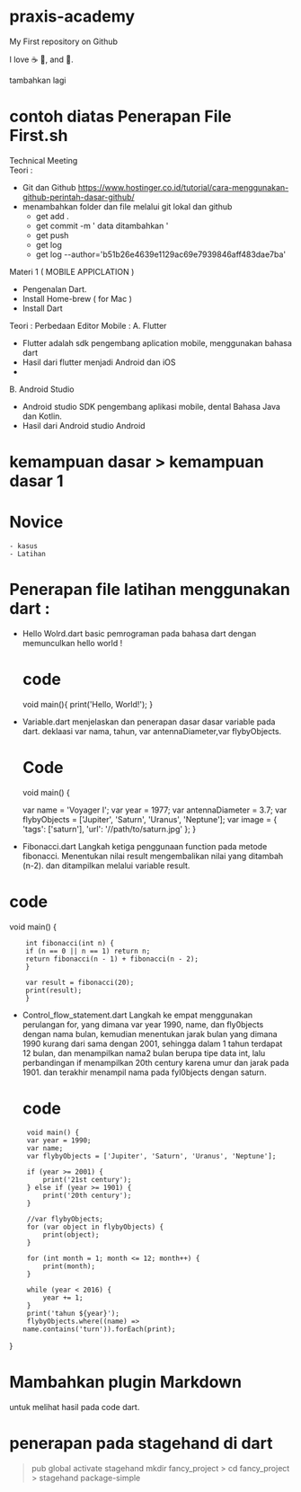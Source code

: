# praxis-academy
My First repository on Github

I love :coffee: :pizza:, and :dancer:.

tambahkan lagi


# contoh diatas Penerapan File First.sh


Technical Meeting  
Teori : 
- Git dan Github
  https://www.hostinger.co.id/tutorial/cara-menggunakan-github-perintah-dasar-github/
- menambahkan folder dan file melalui git lokal dan github
    - get add . 
    - get commit -m ' data ditambahkan '
    - get push
    - get log
    - get log --author='b51b26e4639e1129ac69e7939846aff483dae7ba'



Materi 1 ( MOBILE APPICLATION ) 
- Pengenalan Dart.
- Install Home-brew ( for Mac )
- Install Dart 


Teori : 
Perbedaan Editor Mobile :
A. Flutter
- Flutter adalah sdk pengembang aplication mobile, menggunakan bahasa dart
- Hasil dari flutter menjadi Android dan iOS
- 
B. Android Studio 
   -  Android studio SDK pengembang aplikasi mobile, dental Bahasa Java dan Kotlin.
- Hasil dari Android studio Android 

# kemampuan dasar > kemampuan dasar 1
# Novice 
    - kasus
    - Latihan 
     
# Penerapan file latihan menggunakan dart :

 - Hello Wolrd.dart
    basic pemrograman pada bahasa dart dengan memunculkan hello world !

    # code

    void main(){
    print('Hello, World!');
}

- Variable.dart
    menjelaskan dan penerapan dasar dasar variable pada dart.
    deklaasi var nama, tahun, var antennaDiameter,var flybyObjects.
    
    # Code 

    void main() {

    var name = 'Voyager I';
    var year = 1977;
    var antennaDiameter = 3.7;
    var flybyObjects = ['Jupiter', 'Saturn', 'Uranus', 'Neptune'];
    var image = {
    'tags': ['saturn'],
    'url': '//path/to/saturn.jpg'
};
}


- Fibonacci.dart
 Langkah ketiga penggunaan function pada metode fibonacci. Menentukan nilai result mengembalikan nilai yang ditambah (n-2). dan ditampilkan melalui variable result.

 # code 

 void main() {
  
        int fibonacci(int n) {
        if (n == 0 || n == 1) return n;
        return fibonacci(n - 1) + fibonacci(n - 2);
        }

        var result = fibonacci(20);
        print(result);
        }

 - Control_flow_statement.dart
    Langkah ke empat menggunakan perulangan for, yang dimana var year 1990, name, dan fly0bjects dengan nama bulan, kemudian menentukan jarak bulan yang dimana 1990 kurang dari sama dengan 2001, sehingga dalam 1 tahun terdapat 12 bulan, dan menampilkan nama2 bulan berupa tipe data int, lalu perbandingan if menampilkan 20th century karena umur dan jarak pada 1901. 
    dan terakhir menampil nama pada fyl0bjects dengan saturn.

    # code 

        void main() {
        var year = 1990;
        var name;
        var flybyObjects = ['Jupiter', 'Saturn', 'Uranus', 'Neptune'];

        if (year >= 2001) {
            print('21st century');
        } else if (year >= 1901) {
            print('20th century');
        }

        //var flybyObjects;
        for (var object in flybyObjects) {
            print(object);
        }

        for (int month = 1; month <= 12; month++) {
            print(month);
        }

        while (year < 2016) {
            year += 1;
        }
        print('tahun ${year}');
        flybyObjects.where((name) => name.contains('turn')).forEach(print);
}


# Mambahkan plugin Markdown 
  untuk melihat hasil pada code dart. 

# penerapan pada stagehand di dart
   > pub global activate stagehand
   > mkdir fancy_project
    > cd fancy_project
    > stagehand package-simple
